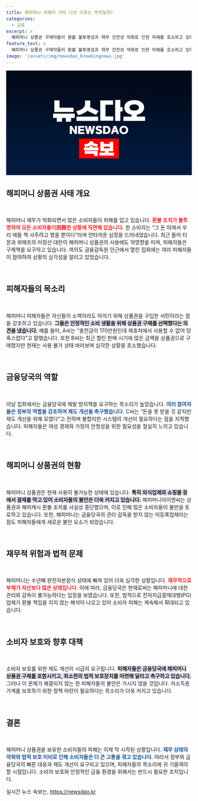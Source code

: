 ```yaml
---
title: 해피머니 피해자 거리 나선 이유는 무엇일까?
categories:
  - 금융
excerpt: >
  해피머니 상품권 구매자들이 환불 불투명성과 재무 건전성 악화로 인한 피해를 호소하고 있다. 이들은 서울 금융감독원 앞에서 구제 대책을 촉구하는 집회를 열며, “소중한 돈이 휴지가 되는 최악의 상황”이라며 이를 해결하기 위한 정부의 즉각적인 조치를 요구하고 있다.
feature_text: >
  해피머니 상품권 구매자들이 환불 불투명성과 재무 건전성 악화로 인한 피해를 호소하고 있다. 이들은 서울 금융감독원 앞에서 구제 대책을 촉구하는 집회를 열며, “소중한 돈이 휴지가 되는 최악의 상황”이라며 이를 해결하기 위한 정부의 즉각적인 조치를 요구하고 있다.
image: '/assets/img/newsdao_breakingnews.jpg'
---
```


<p><img src="/assets/img/newsdao_breakingnews.jpg" alt="cryptoinkorea 속보" /></p>

<h2 data-ke-size="size26">해피머니 상품권 사태 개요</h2>

<p data-ke-size="size16">&nbsp;</p>

<p>해피머니 재무가 악화되면서 많은 소비자들이 피해를 입고 있습니다. <b><span style="color: #ee2323;">환불 조치가 불투명하여 모든 소비자들이困難한 상황에 직면해 있습니다.</span></b> 한 소비자는 “그 돈 아껴서 우리 애들 책 사주려고 했을 뿐이다”라며 안타까운 심정을 드러내었습니다. 최근 들어 티몬과 위메프의 미정산 대란이 해피머니 상품권의 사용에도 악영향을 미쳐, 피해자들은 구제책을 요구하고 있습니다. 여의도 금융감독원 인근에서 열린 집회에는 여러 피해자들이 참여하여 상황의 심각성을 알리고 있었습니다.</p>

<p><br></p>

<h2 data-ke-size="size26">피해자들의 목소리</h2>

<p data-ke-size="size16">&nbsp;</p>

<p>해피머니 피해자들은 자신들이 소액이라도 아끼기 위해 상품권을 구입한 서민이라는 점을 강조하고 있습니다. <b><span style="background-color: #21538527;">그들은 안정적인 소비 생활을 위해 상품권 구매를 선택했다는 의견을 냈습니다.</span></b> 예를 들어, A씨는 “충전금이 170만원인데 제휴처에서 사용할 수 없어 당혹스럽다”고 말했습니다. 또한 B씨는 최근 할인 판매 시기에 많은 금액을 상품권으로 구매했지만 현재는 사용 불가 상태 바라보며 심각한 상황을 호소했습니다.</p>

<p><br></p>

<h2 data-ke-size="size26">금융당국의 역할</h2>

<p data-ke-size="size16">&nbsp;</p>

<p>이날 집회에서는 금융당국에 재발 방지책을 요구하는 목소리가 높았습니다. <b><span style="color: #1a5490;">여러 참여자들은 정부의 역할을 강조하며 제도 개선을 촉구했습니다.</span></b> C씨는 “돈을 못 받을 것 같지만 제도 개선을 위해 모였다”고 전하며 불합리한 시스템의 개선이 필요하다는 점을 지적했습니다. 피해자들은 여성 경제와 가정의 안정성을 위한 필요성을 절실히 느끼고 있습니다.</p>

<p><br></p>

<h2 data-ke-size="size26">해피머니 상품권의 현황</h2>

<p data-ke-size="size16">&nbsp;</p>

<p>해피머니 상품권은 현재 사용이 불가능한 상태에 있습니다. <b><span style="background-color: #21538527;">특히 외식업체와 쇼핑몰 등에서 결제를 막고 있어 소비자들의 불안은 더욱 커지고 있습니다.</span></b> 해피머니아이엔씨는 상품권과 해피캐시 환불 조치를 사실상 중단했으며, 이로 인해 많은 소비자들이 불만을 토로하고 있습니다. 또한, 해피머니는 금융당국의 관리·감독을 받지 않는 미등록업체라는 점도 피해자들에게 새로운 불안 요소가 되었습니다.</p>

<p><br></p>

<h2 data-ke-size="size26">재무적 위험과 법적 문제</h2>

<p data-ke-size="size16">&nbsp;</p>

<p>해피머니는 수년째 완전자본잠식 상태에 빠져 있어 더욱 심각한 상황입니다. <b><span style="color: #ee2323;">재무적으로 부채가 자산보다 많은 상태입니다.</span></b> 이에 따라, 금융당국은 현재로써는 해피머니에 대한 관리와 감독이 불가능하다는 입장을 보였습니다. 또한, 법적으로 전자지급결제대행(PG) 업체가 환불 책임을 지지 않는 해석이 나오고 있어 소비자 피해는 계속해서 확대되고 있습니다.</p>

<p><br></p>

<h2 data-ke-size="size26">소비자 보호와 향후 대책</h2>

<p data-ke-size="size16">&nbsp;</p>

<p>소비자 보호를 위한 제도 개선이 시급히 요구됩니다. <b><span style="background-color: #21538527;">피해자들은 금융당국에 해피머니 상품권 구제를 포함시키고, 최소한의 법적 보호장치를 마련해 달라고 촉구하고 있습니다.</span></b> 그러나 이 문제가 해결되지 않는 한 피해자들의 불안은 가시지 않을 것입니다. 저소득층 가계를 보호하기 위한 정책 마련이 필요하다는 목소리가 더욱 커지고 있습니다.</p>

<p><br></p>

<h2 data-ke-size="size26">결론</h2>

<p data-ke-size="size16">&nbsp;</p>

<p>해피머니 상품권을 보유한 소비자들의 피해는 이제 막 시작된 상황입니다. <b><span style="color: #1a5490;">재무 상태의 악화와 법적 보호 미비로 인해 소비자들은 더 큰 고통을 겪고 있습니다.</span></b> 따라서 정부와 금융당국의 빠른 대응과 제도 개선이 요구되고 있으며, 피해자들의 목소리에 귀 기울여야 할 시점입니다. 소비자 보호와 안정적인 금융 환경을 위해서는 반드시 필요한 조치입니다.</p>
실시간 뉴스 속보는, <a href="https://newsdao.kr" rel="dofollow">https://newsdao.kr</a>


